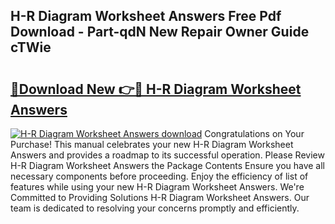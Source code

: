 ## H-R Diagram Worksheet Answers Free Pdf Download - Part-qdN New Repair Owner Guide cTWie

# <h2><a href="http://dfqj02.blite.top/?on=H-R+Diagram+Worksheet+Answers">🔗Download New 👉🔴 H-R Diagram Worksheet Answers</a></h2>

[![H-R Diagram Worksheet Answers download](https://i.imgur.com/lujVjoI.png)](http://dfqj02.blite.top/?on=H-R+Diagram+Worksheet+Answers)
Congratulations on Your Purchase! This manual celebrates your new H-R Diagram Worksheet Answers and provides a roadmap to its successful operation. Please Review H-R Diagram Worksheet Answers the Package Contents Ensure you have all necessary components before proceeding. Enjoy the efficiency of list of features while using your new H-R Diagram Worksheet Answers. We're Committed to Providing Solutions H-R Diagram Worksheet Answers. Our team is dedicated to resolving your concerns promptly and efficiently.
